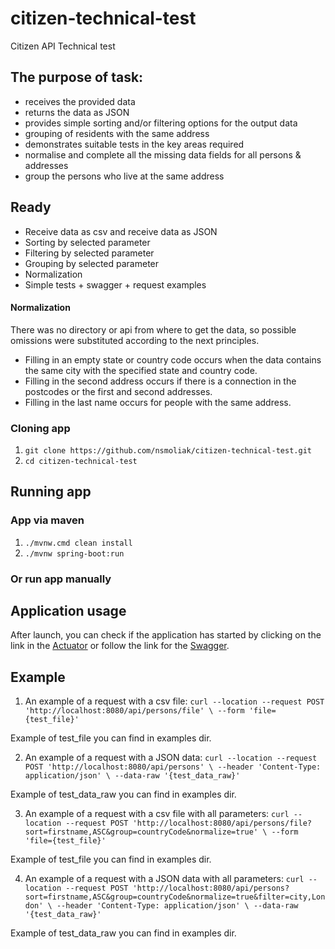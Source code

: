 # citizen-technical-test
Citizen API Technical test

## The purpose of task:
* receives the provided data 
* returns the data as JSON
* provides simple sorting and/or filtering options for the output data
* grouping of residents with the same address
* demonstrates suitable tests in the key areas required
* normalise and complete all the missing data fields for all persons & addresses
* group the persons who live at the same address

## Ready

* Receive data as csv and receive data as JSON
* Sorting by selected parameter
* Filtering by selected parameter
* Grouping by selected parameter
* Normalization
* Simple tests + swagger + request examples

#### Normalization

There was no directory or api from where to get the data, so possible omissions were substituted according to the next principles.
  * Filling in an empty state or country code occurs when the data contains the same city with the specified state and country code.
  * Filling in the second address occurs if there is a connection in the postcodes or the first and second addresses.
  * Filling in the last name occurs for people with the same address.

### Cloning app
1. `git clone https://github.com/nsmoliak/citizen-technical-test.git`
2. `cd citizen-technical-test`

## Running app

### App via maven

1. `./mvnw.cmd clean install`
2. `./mvnw spring-boot:run`

### Or run app manually

## Application usage

After launch, you can check if the application has started by clicking on the link in the [Actuator](http://localhost:8080/api/actuator/health) or follow the link for the [Swagger](http://localhost:8080/api/swagger-ui/#/).

## Example

1. An example of a request with a csv file:
   `curl --location --request POST 'http://localhost:8080/api/persons/file' \
   --form 'file={test_file}'`

Example of test_file you can find in examples dir.

2. An example of a request with a JSON data:
   `curl --location --request POST 'http://localhost:8080/api/persons' \
   --header 'Content-Type: application/json' \
   --data-raw '{test_data_raw}'`

Example of test_data_raw you can find in examples dir.

3. An example of a request with a csv file with all parameters:
`curl --location --request POST 'http://localhost:8080/api/persons/file?sort=firstname,ASC&group=countryCode&normalize=true' \
--form 'file={test_file}'`

Example of test_file you can find in examples dir.

4. An example of a request with a JSON data with all parameters:
    `curl --location --request POST 'http://localhost:8080/api/persons?sort=firstname,ASC&group=countryCode&normalize=true&filter=city,London' \
   --header 'Content-Type: application/json' \
   --data-raw '{test_data_raw}'`

Example of test_data_raw you can find in examples dir.